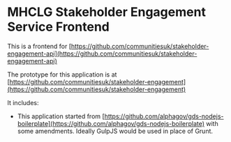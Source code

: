 # MHCLG Stakeholder Engagement Service Frontend

This is a frontend for [https://github.com/communitiesuk/stakeholder-engagement-api](https://github.com/communitiesuk/stakeholder-engagement-api)

The prototype for this application is at [https://github.com/communitiesuk/stakeholder-engagement](https://github.com/communitiesuk/stakeholder-engagement)

It includes:

- This application started from [https://github.com/alphagov/gds-nodejs-boilerplate](https://github.com/alphagov/gds-nodejs-boilerplate) with some amendments. Ideally GulpJS would be used in place of Grunt.
